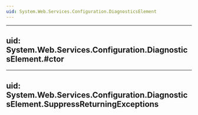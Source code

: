 ```yaml
---
uid: System.Web.Services.Configuration.DiagnosticsElement
---
```


---
uid: System.Web.Services.Configuration.DiagnosticsElement.#ctor
---

---
uid: System.Web.Services.Configuration.DiagnosticsElement.SuppressReturningExceptions
---
